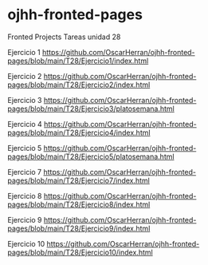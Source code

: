 # ojhh-fronted-pages
Fronted Projects
 Tareas unidad 28
 
 Ejercicio 1 
 https://github.com/OscarHerran/ojhh-fronted-pages/blob/main/T28/Ejercicio1/index.html
 
 Ejercicio 2
 https://github.com/OscarHerran/ojhh-fronted-pages/blob/main/T28/Ejercicio2/index.html
 
 Ejercicio 3
 https://github.com/OscarHerran/ojhh-fronted-pages/blob/main/T28/Ejercicio3/platosemana.html
 
 Ejercicio 4
 https://github.com/OscarHerran/ojhh-fronted-pages/blob/main/T28/Ejercicio4/index.html
 
 Ejercicio 5
 https://github.com/OscarHerran/ojhh-fronted-pages/blob/main/T28/Ejercicio5/platosemana.html
 
 Ejercicio 7
 https://github.com/OscarHerran/ojhh-fronted-pages/blob/main/T28/Ejercicio7/index.html
 
 Ejercicio 8
 https://github.com/OscarHerran/ojhh-fronted-pages/blob/main/T28/Ejercicio8/index.html
 
 Ejercicio 9
 https://github.com/OscarHerran/ojhh-fronted-pages/blob/main/T28/Ejercicio9/index.html
 
 Ejercicio 10
 https://github.com/OscarHerran/ojhh-fronted-pages/blob/main/T28/Ejercicio10/index.html 
 
